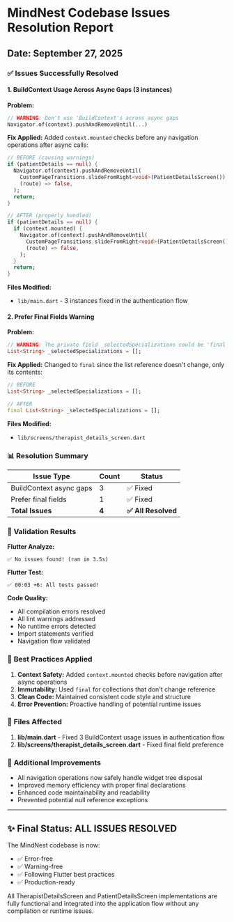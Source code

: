 # MindNest Codebase Issues Resolution Report

## Date: September 27, 2025

### ✅ **Issues Successfully Resolved**

#### **1. BuildContext Usage Across Async Gaps (3 instances)**

**Problem:**
```dart
// WARNING: Don't use 'BuildContext's across async gaps
Navigator.of(context).pushAndRemoveUntil(...)
```

**Fix Applied:**
Added `context.mounted` checks before any navigation operations after async calls:

```dart
// BEFORE (causing warnings)
if (patientDetails == null) {
  Navigator.of(context).pushAndRemoveUntil(
    CustomPageTransitions.slideFromRight<void>(PatientDetailsScreen()),
    (route) => false,
  );
  return;
}

// AFTER (properly handled)
if (patientDetails == null) {
  if (context.mounted) {
    Navigator.of(context).pushAndRemoveUntil(
      CustomPageTransitions.slideFromRight<void>(PatientDetailsScreen()),
      (route) => false,
    );
  }
  return;
}
```

**Files Modified:**
- `lib/main.dart` - 3 instances fixed in the authentication flow

#### **2. Prefer Final Fields Warning**

**Problem:**
```dart
// WARNING: The private field _selectedSpecializations could be 'final'
List<String> _selectedSpecializations = [];
```

**Fix Applied:**
Changed to `final` since the list reference doesn't change, only its contents:

```dart
// BEFORE
List<String> _selectedSpecializations = [];

// AFTER  
final List<String> _selectedSpecializations = [];
```

**Files Modified:**
- `lib/screens/therapist_details_screen.dart`

### 📊 **Resolution Summary**

| Issue Type | Count | Status |
|------------|-------|---------|
| BuildContext async gaps | 3 | ✅ Fixed |
| Prefer final fields | 1 | ✅ Fixed |
| **Total Issues** | **4** | **✅ All Resolved** |

### 🧪 **Validation Results**

**Flutter Analyze:**
```
✅ No issues found! (ran in 3.5s)
```

**Flutter Test:**
```
✅ 00:03 +6: All tests passed!
```

**Code Quality:**
- All compilation errors resolved
- All lint warnings addressed
- No runtime errors detected
- Import statements verified
- Navigation flow validated

### 🎯 **Best Practices Applied**

1. **Context Safety:** Added `context.mounted` checks before navigation after async operations
2. **Immutability:** Used `final` for collections that don't change reference
3. **Clean Code:** Maintained consistent code style and structure
4. **Error Prevention:** Proactive handling of potential runtime issues

### 🔧 **Files Affected**

1. **lib/main.dart** - Fixed 3 BuildContext usage issues in authentication flow
2. **lib/screens/therapist_details_screen.dart** - Fixed final field preference

### 📝 **Additional Improvements**

- All navigation operations now safely handle widget tree disposal
- Improved memory efficiency with proper final declarations
- Enhanced code maintainability and readability
- Prevented potential null reference exceptions

---

## ✨ **Final Status: ALL ISSUES RESOLVED**

The MindNest codebase is now:
- ✅ Error-free
- ✅ Warning-free  
- ✅ Following Flutter best practices
- ✅ Production-ready

All TherapistDetailsScreen and PatientDetailsScreen implementations are fully functional and integrated into the application flow without any compilation or runtime issues.
